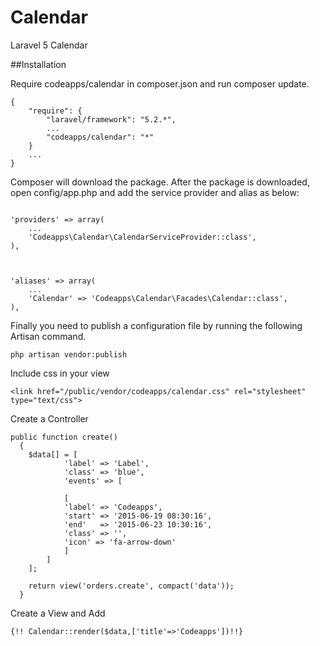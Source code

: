 # Calendar
Laravel 5 Calendar

##Installation

Require codeapps/calendar in composer.json and run composer update.

```
{
    "require": {
        "laravel/framework": "5.2.*",
        ...
        "codeapps/calendar": "*"
    }
    ...
}
```

Composer will download the package. After the package is downloaded, open config/app.php and add the service provider and alias as below:

```

'providers' => array(
    ...
    'Codeapps\Calendar\CalendarServiceProvider::class',
),



'aliases' => array(
    ...
    'Calendar' => 'Codeapps\Calendar\Facades\Calendar::class',
),

```
Finally you need to publish a configuration file by running the following Artisan command.

```
php artisan vendor:publish
```

Include css in your view

```
<link href="/public/vendor/codeapps/calendar.css" rel="stylesheet" type="text/css">

```

Create a Controller 

```
public function create()
  {
    $data[] = [
            'label' => 'Label',
            'class' => 'blue',
            'events' => [

            [
            'label' => 'Codeapps',
            'start' => '2015-06-19 08:30:16',
            'end'   => '2015-06-23 10:30:16',
            'class' => '',
            'icon' => 'fa-arrow-down'
            ]
        ]
    ];

    return view('orders.create', compact('data'));
  }
```

Create a View and Add 

```
{!! Calendar::render($data,['title'=>'Codeapps'])!!}
```

